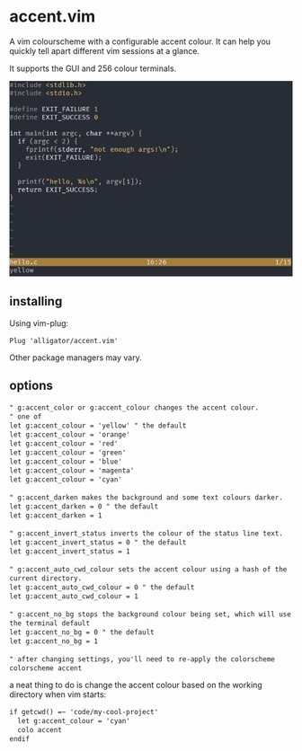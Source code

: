 # accent.vim
A vim colourscheme with a configurable accent colour. It can help you quickly tell apart different vim sessions at a glance.

It supports the GUI and 256 colour terminals.

![](https://raw.githubusercontent.com/Alligator/accent.vim/images/accent.gif)

## installing
Using vim-plug:
```vim
Plug 'alligator/accent.vim'
```
Other package managers may vary.

## options
```vim
" g:accent_color or g:accent_colour changes the accent colour.
" one of
let g:accent_colour = 'yellow' " the default
let g:accent_colour = 'orange'
let g:accent_colour = 'red'
let g:accent_colour = 'green'
let g:accent_colour = 'blue'
let g:accent_colour = 'magenta'
let g:accent_colour = 'cyan'

" g:accent_darken makes the background and some text colours darker.
let g:accent_darken = 0 " the default
let g:accent_darken = 1

" g:accent_invert_status inverts the colour of the status line text.
let g:accent_invert_status = 0 " the default
let g:accent_invert_status = 1

" g:accent_auto_cwd_colour sets the accent colour using a hash of the current directory.
let g:accent_auto_cwd_colour = 0 " the default
let g:accent_auto_cwd_colour = 1

" g:accent_no_bg stops the background colour being set, which will use the terminal default
let g:accent_no_bg = 0 " the default
let g:accent_no_bg = 1

" after changing settings, you'll need to re-apply the colorscheme
colorscheme accent
```

a neat thing to do is change the accent colour based on the working directory when vim starts:
```vim
if getcwd() =~ 'code/my-cool-project'
  let g:accent_colour = 'cyan'
  colo accent
endif
```
